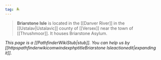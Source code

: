 ```yaml
---
tag: 🏝️
---
```

> **Briarstone Isle** is located in the [[Danver River]] in the [[Ustalav|Ustalavic]] county of [[Versex]] near the town of [[Thrushmoor]]. It houses Briarstone Asylum.



*This page is a [[PathfinderWikiStub|stub]]. You can help us by [[httpspathfinderwikicomwindexphptitleBriarstone Isleactionedit|expanding it]].*









